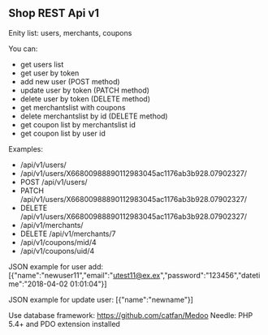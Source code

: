 ## Shop REST Api v1

Enity list: users, merchants, coupons

You can:
* get users list
* get user by token
* add new user (POST method)
* update user by token (PATCH method)
* delete user by token (DELETE method)
* get merchantslist with coupons
* delete merchantslist by id (DELETE method)
* get coupon list by merchantslist id
* get coupon list by user id

Examples:
* /api/v1/users/
* /api/v1/users/X66800988890112983045ac1176ab3b928.07902327/
* POST /api/v1/users/
* PATCH /api/v1/users/X66800988890112983045ac1176ab3b928.07902327/
* DELETE /api/v1/users/X66800988890112983045ac1176ab3b928.07902327/
* /api/v1/merchants/
* DELETE /api/v1/merchants/7
* /api/v1/coupons/mid/4
* /api/v1/coupons/uid/4


JSON example for user add:
[{"name":"newuser11","email":"utest11@ex.ex","password":"123456","datetime":"2018-04-02 01:01:04"}]

JSON example for update user:
[{"name":"newname"}]

Use database framework: https://github.com/catfan/Medoo
Needle: PHP 5.4+ and PDO extension installed
